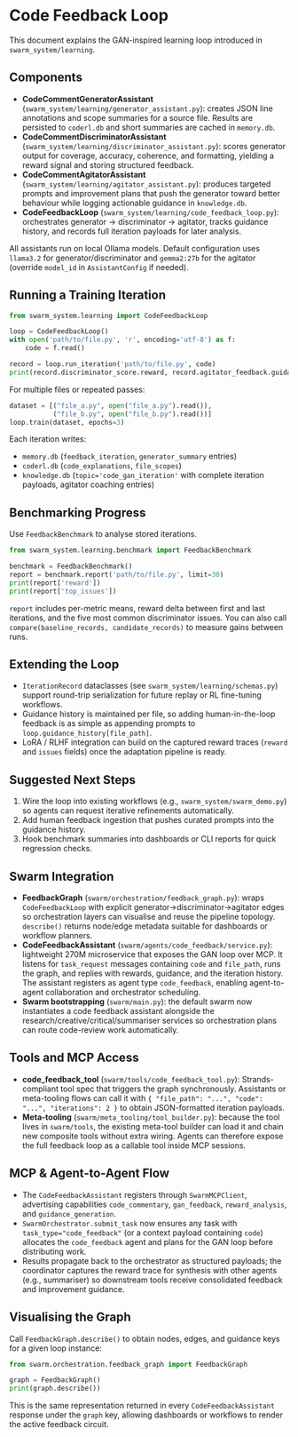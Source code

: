 # Code Feedback Loop

This document explains the GAN-inspired learning loop introduced in `swarm_system/learning`.

## Components
- **CodeCommentGeneratorAssistant** (`swarm_system/learning/generator_assistant.py`): creates JSON line annotations and scope summaries for a source file. Results are persisted to `coderl.db` and short summaries are cached in `memory.db`.
- **CodeCommentDiscriminatorAssistant** (`swarm_system/learning/discriminator_assistant.py`): scores generator output for coverage, accuracy, coherence, and formatting, yielding a reward signal and storing structured feedback.
- **CodeCommentAgitatorAssistant** (`swarm_system/learning/agitator_assistant.py`): produces targeted prompts and improvement plans that push the generator toward better behaviour while logging actionable guidance in `knowledge.db`.
- **CodeFeedbackLoop** (`swarm_system/learning/code_feedback_loop.py`): orchestrates generator → discriminator → agitator, tracks guidance history, and records full iteration payloads for later analysis.

All assistants run on local Ollama models. Default configuration uses `llama3.2` for generator/discriminator and `gemma2:27b` for the agitator (override `model_id` in `AssistantConfig` if needed).

## Running a Training Iteration
```python
from swarm_system.learning import CodeFeedbackLoop

loop = CodeFeedbackLoop()
with open('path/to/file.py', 'r', encoding='utf-8') as f:
    code = f.read()

record = loop.run_iteration('path/to/file.py', code)
print(record.discriminator_score.reward, record.agitator_feedback.guidance)
```

For multiple files or repeated passes:
```python
dataset = [("file_a.py", open("file_a.py").read()),
           ("file_b.py", open("file_b.py").read())]
loop.train(dataset, epochs=3)
```

Each iteration writes:
- `memory.db` (`feedback_iteration`, `generator_summary` entries)
- `coderl.db` (`code_explanations`, `file_scopes`)
- `knowledge.db` (`topic='code_gan_iteration'` with complete iteration payloads, agitator coaching entries)

## Benchmarking Progress
Use `FeedbackBenchmark` to analyse stored iterations.
```python
from swarm_system.learning.benchmark import FeedbackBenchmark

benchmark = FeedbackBenchmark()
report = benchmark.report('path/to/file.py', limit=30)
print(report['reward'])
print(report['top_issues'])
```

`report` includes per-metric means, reward delta between first and last iterations, and the five most common discriminator issues. You can also call `compare(baseline_records, candidate_records)` to measure gains between runs.

## Extending the Loop
- `IterationRecord` dataclasses (see `swarm_system/learning/schemas.py`) support round-trip serialization for future replay or RL fine-tuning workflows.
- Guidance history is maintained per file, so adding human-in-the-loop feedback is as simple as appending prompts to `loop.guidance_history[file_path]`.
- LoRA / RLHF integration can build on the captured reward traces (`reward` and `issues` fields) once the adaptation pipeline is ready.

## Suggested Next Steps
1. Wire the loop into existing workflows (e.g., `swarm_system/swarm_demo.py`) so agents can request iterative refinements automatically.
2. Add human feedback ingestion that pushes curated prompts into the guidance history.
3. Hook benchmark summaries into dashboards or CLI reports for quick regression checks.
## Swarm Integration
- **FeedbackGraph** (`swarm/orchestration/feedback_graph.py`): wraps `CodeFeedbackLoop` with explicit generator→discriminator→agitator edges so orchestration layers can visualise and reuse the pipeline topology. `describe()` returns node/edge metadata suitable for dashboards or workflow planners.
- **CodeFeedbackAssistant** (`swarm/agents/code_feedback/service.py`): lightweight 270M microservice that exposes the GAN loop over MCP. It listens for `task_request` messages containing `code` and `file_path`, runs the graph, and replies with rewards, guidance, and the iteration history. The assistant registers as agent type `code_feedback`, enabling agent-to-agent collaboration and orchestrator scheduling.
- **Swarm bootstrapping** (`swarm/main.py`): the default swarm now instantiates a code feedback assistant alongside the research/creative/critical/summariser services so orchestration plans can route code-review work automatically.

## Tools and MCP Access
- **code_feedback_tool** (`swarm/tools/code_feedback_tool.py`): Strands-compliant tool spec that triggers the graph synchronously. Assistants or meta-tooling flows can call it with `{ "file_path": "...", "code": "...", "iterations": 2 }` to obtain JSON-formatted iteration payloads.
- **Meta-tooling** (`swarm/meta_tooling/tool_builder.py`): because the tool lives in `swarm/tools`, the existing meta-tool builder can load it and chain new composite tools without extra wiring. Agents can therefore expose the full feedback loop as a callable tool inside MCP sessions.

## MCP & Agent-to-Agent Flow
- The `CodeFeedbackAssistant` registers through `SwarmMCPClient`, advertising capabilities `code_commentary`, `gan_feedback`, `reward_analysis`, and `guidance_generation`.
- `SwarmOrchestrator.submit_task` now ensures any task with `task_type="code_feedback"` (or a context payload containing `code`) allocates the `code_feedback` agent and plans for the GAN loop before distributing work.
- Results propagate back to the orchestrator as structured payloads; the coordinator captures the reward trace for synthesis with other agents (e.g., summariser) so downstream tools receive consolidated feedback and improvement guidance.

## Visualising the Graph
Call `FeedbackGraph.describe()` to obtain nodes, edges, and guidance keys for a given loop instance:
```python
from swarm.orchestration.feedback_graph import FeedbackGraph

graph = FeedbackGraph()
print(graph.describe())
```
This is the same representation returned in every `CodeFeedbackAssistant` response under the `graph` key, allowing dashboards or workflows to render the active feedback circuit.
